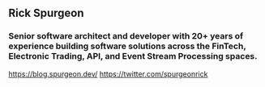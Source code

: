 ## Rick Spurgeon

### Senior software architect and developer with 20+ years of experience building software solutions across the FinTech, Electronic Trading, API, and Event Stream Processing spaces.

https://blog.spurgeon.dev/
https://twitter.com/spurgeonrick

<!--
**rspurgeon/rspurgeon** is a ✨ _special_ ✨ repository because its `README.md` (this file) appears on your GitHub profile.

Here are some ideas to get you started:

- 🔭 I’m currently working on ...
- 🌱 I’m currently learning ...
- 👯 I’m looking to collaborate on ...
- 🤔 I’m looking for help with ...
- 💬 Ask me about ...
- 📫 How to reach me: ...
- 😄 Pronouns: ...
- ⚡ Fun fact: ...
-->

